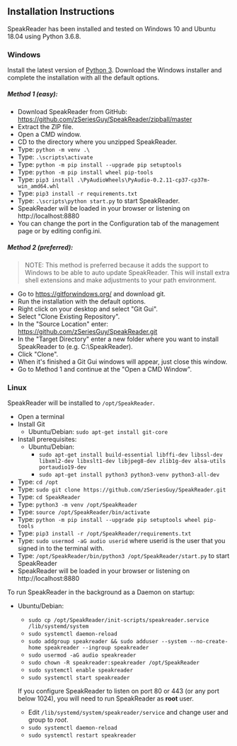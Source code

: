 ## Installation Instructions
SpeakReader has been installed and tested on Windows 10 and Ubuntu 18.04 using Python 3.6.8.

### Windows

Install the latest version of [Python 3](https://www.python.org/downloads/windows/). Download the Windows installer and complete the installation with all the default options.

##### Method 1 (easy):
* Download SpeakReader from GitHub: https://github.com/zSeriesGuy/SpeakReader/zipball/master
* Extract the ZIP file.
* Open a CMD window.
* CD to the directory where you unzipped SpeakReader.
* Type: `python -m venv .\`
* Type: `.\scripts\activate`
* Type: `python -m pip install --upgrade pip setuptools`
* Type: `python -m pip install wheel pip-tools`
* Type: `pip3 install .\PyAudioWheels\PyAudio-0.2.11-cp37-cp37m-win_amd64.whl`
* Type: `pip3 install -r requirements.txt`
* Type: `.\scripts\python start.py` to start SpeakReader.
* SpeakReader will be loaded in your browser or listening on http://localhost:8880
* You can change the port in the Configuration tab of the management page or by editing config.ini.

##### Method 2 (preferred):
> NOTE: This method is preferred because it adds the support to Windows to be able to auto update SpeakReader. This will install extra shell extensions and make adjustments to your path environment. 

* Go to https://gitforwindows.org/ and download git.
* Run the installation with the default options.
* Right click on your desktop and select "Git Gui".
* Select "Clone Existing Repository".
* In the "Source Location" enter: https://github.com/zSeriesGuy/SpeakReader.git
* In the "Target Directory" enter a new folder where you want to install SpeakReader to (e.g. C:\SpeakReader).
* Click "Clone".
* When it's finished a Git Gui windows will appear, just close this window.
* Go to Method 1 and continue at the "Open a CMD Window".


### Linux
SpeakReader will be installed to `/opt/SpeakReader`.

* Open a terminal
* Install Git
    * Ubuntu/Debian: `sudo apt-get install git-core`
* Install prerequisites:
    * Ubuntu/Debian:
        * `sudo apt-get install build-essential libffi-dev libssl-dev libxml2-dev libxslt1-dev libjpeg8-dev zlib1g-dev alsa-utils portaudio19-dev`
        * `sudo apt-get install python3 python3-venv python3-all-dev`
* Type: `cd /opt`
* Type: `sudo git clone https://github.com/zSeriesGuy/SpeakReader.git`
* Type: `cd SpeakReader`
* Type: `python3 -m venv /opt/SpeakReader`
* Type: `source /opt/SpeakReader/bin/activate`
* Type: `python -m pip install --upgrade pip setuptools wheel pip-tools`
* Type: `pip3 install -r /opt/SpeakReader/requirements.txt`
* Type: `sudo usermod -aG audio userid` where userid is the user that you signed in to the terminal with.   
* Type: `/opt/SpeakReader/bin/python3 /opt/SpeakReader/start.py` to start SpeakReader
* SpeakReader will be loaded in your browser or listening on http://localhost:8880

To run SpeakReader in the background as a Daemon on startup:

* Ubuntu/Debian:
    * `sudo cp /opt/SpeakReader/init-scripts/speakreader.service /lib/systemd/system`
    * `sudo systemctl daemon-reload`
    * `sudo addgroup speakreader && sudo adduser --system --no-create-home speakreader --ingroup speakreader`
    * `sudo usermod -aG audio speakreader`  
    * `sudo chown -R speakreader:speakreader /opt/SpeakReader`
    * `sudo systemctl enable speakreader`
    * `sudo systemctl start speakreader`
    
    If you configure SpeakReader to listen on port 80 or 443 (or any port below 1024), you will need to run SpeakReader as **root** user.
    
    * Edit `/lib/systemd/system/speakreader/service` and change user and group to *root*.
    * `sudo systemctl daemon-reload`
    * `sudo systemctl restart speakreader`
